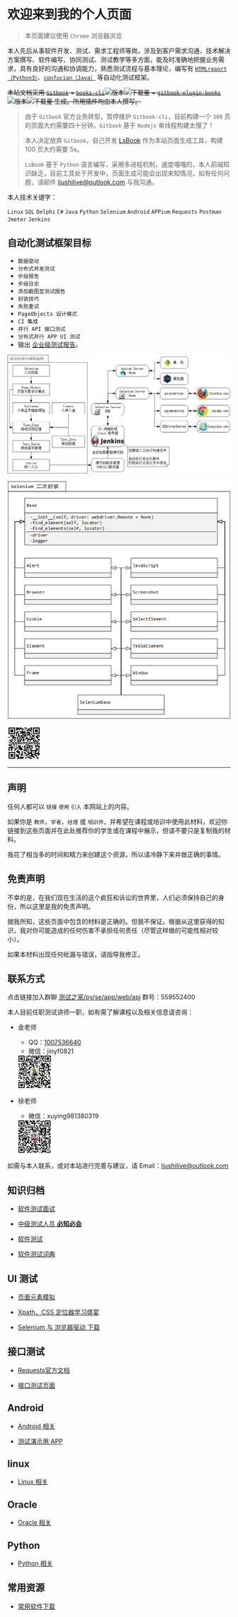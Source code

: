 <meta name="msvalidate.01" content="7FA42C97DEEE3F59D26D4DD8F874D2FA" />

# 欢迎来到我的个人页面

>本页面建议使用 `Chrome` 浏览器浏览

本人先后从事软件开发、测试、需求工程师等岗，涉及到客户需求沟通、技术解决方案撰写、软件编写、协同测试、测试教学等多方面，能及时准确地把握业务需求，具有良好的沟通和协调能力，熟悉测试流程与基本理论，编写有 [`HTMLreport（Python3）`](https://pypi.org/project/HTMLReport/)、[`confucian（Java）`](https://github.com/liushilive/confucian) 等自动化测试框架。

~~本站文档采用 [`Gitbook`](https://www.gitbook.com/) + [`books-cli`](https://www.npmjs.com/package/books-cli)![版本](https://img.shields.io/npm/v/books-cli.svg)![下载量](https://img.shields.io/npm/dt/books-cli.svg) + [`gitbook-plugin-books`](https://www.npmjs.com/package/gitbook-plugin-books)![版本](https://img.shields.io/npm/v/gitbook-plugin-books.svg)![下载量](https://img.shields.io/npm/dt/gitbook-plugin-books.svg) 生成。所用插件均由本人撰写。~~

>由于 `Gitbook` 官方业务转型，暂停维护 `Gitbook-cli`，目前构建一个 `100` 页的页面大约需要四十分钟。`Gitbook` 基于 `Nodejs` 单线程构建太慢了！
>
>本人决定放弃 `Gitbook`，自己开发 [LsBook](https://github.com/liushilive/LsBook/) 作为本站页面生成工具，构建 100 页大约需要 5s。
>
>`LsBook` 基于 `Python` 语言编写，采用多进程机制，速度嘎嘎的，本人前端知识缺乏，目前工具处于开发中，页面生成可能会出现未知情况，如有任何问题，请邮件 <liushilive@outlook.com> 与我沟通。

本人技术关键字：

`Linux` `SQL` `Delphi` `C#` `Java` `Python` `Selenium` `Android` `APPium` `Requests` `Postman` `Jmeter` `Jenkins`

<!-- 我能帮助你完成以下目标：

* 编程语言：`Python`
* `Web UI` 自动化测试
* `API 接口` 自动化测试
* `移动端 UI` 自动化测试 -->

## 自动化测试框架目标

* `数据驱动`
* `分布式并发测试`
* `步级报告`
* `步级日志`
* `添加截图至测试报告`
* `封装技巧`
* `失败重试`
* `PageObjects 设计模式`
* `CI 集成`
* `并行 API 接口测试`
* `分布式并行 APP UI 测试`
* 输出 [企业级测试报告](report/report)。

![自动化项目架构](自动化项目架构.png)

![Selenium封装](Selenium封装.png)

<img src="二维码.png" height="75px" />

----

## 声明

任何人都可以 `链接` `使用` `引入` 本网站上的内容。

如果你是 `教师`，`学者`，`经理` 或 `培训师`，并希望在课程或培训中使用此材料，欢迎你链接到这些页面并在此处推荐你的学生或在课程中展示，但请不要只是复制我的材料。

我花了相当多的时间和精力来创建这个资源，所以请冷静下来并做正确的事情。

## 免责声明

不幸的是，在我们现在生活的这个疯狂和诉讼的世界里，人们必须保持自己的身份，所以这里是我的免责声明。

据我所知，这些页面中包含的材料是正确的。但我不保证。根据从这里获得的知识，我对你可能造成的任何伤害不承担任何责任（尽管这样做的可能性相对较小）。

如果本材料出现任何纰漏与错误，请指导我修正。

## 联系方式

点击链接加入群聊 [测试之家/py/se/app/web/api](https://jq.qq.com/?_wv=1027&k=5ieJ4c8) 群号：559552400

本人目前任职测试讲师一职，如有需了解课程以及相关信息请咨询：

* 金老师
  * QQ：[1007536640](http://wpa.qq.com/msgrd?v=3&amp;uin=1007536640&amp;site=qq&amp;menu=yes)
  * 微信：jinyf0821

  <img src="jinyufang_wx.png" height="75px" />
* 徐老师
  * 微信：xuying981380319

  <img src="xuying_wx.png" height="75px" />

如需与本人联系，或对本站进行完善与建议，请 Email：<liushilive@outlook.com>

<!-- >请勿使用 163 邮箱来信，163 邮箱容易被纳入**垃圾邮件**中！！！ -->

## 知识归档

* [软件测试面试](github_exercise_interview)

* [中级测试人员 **必知必会**](github_exercise_rjpcs_ex)

* [软件测试](github_testing)

* [软件测试词典](github_software_testing_dictionary)

## UI 测试

* [页面元素模拟](html_example)

* [Xpath、CSS 定位器学习盛宴](css_xpath)

* [Selenium 与 浏览器驱动 下载](github_selenium_drivers)

## 接口测试

* [Requests官方文档](http://cn.python-requests.org/zh_CN/latest/)

* [接口测试页面](http://httpbin.org/)

## Android

* [Android 相关](github_exercise_android)

<!-- * [ADB 命令](android/ADB) -->

<!-- * [ADB 命令官方文档](https://developer.android.com/studio/command-line/adb?hl=zh-CN) -->

<!-- * [Monkey 官方文档](https://developer.android.com/studio/test/monkey) -->

<!-- * [logcat 命令行工具 官方文档](https://developer.android.com/studio/command-line/logcat?hl=zh-CN) -->

* [测试演示用 APP](https://github.com/liushilive/liushilive.github.io/releases/)

<!-- * [官方微信小程序DEMO](https://developers.weixin.qq.com/miniprogram/dev/demo.html) -->

<!-- * ![微信扫我打开调试](微信调试二维码.png) -->

## linux

* [Linux 相关](github_exercise_linux)

## Oracle

* [Oracle 相关](github_exercise_oracle)

## Python

* [Python 相关](github_exercise_python)

## 常用资源

* [常用软件下载](Software-Downloads)

<!-- ## 创作不易，欢迎打赏 -->

<!-- <img src="微信。png" style="max-width: 45%;"> <img src="支付宝。jpg" style="max-width: 45%;"> -->

<script async src="//busuanzi.ibruce.info/busuanzi/2.3/busuanzi.pure.mini.js"></script>

<span id="busuanzi_container_site_uv" style='display:none'>
本站总访问量 <span id="busuanzi_value_site_pv"></span> 次<br/>
本站访客数 <span id="busuanzi_value_site_uv"></span> 人次
</span>

<script>
var _hmt = _hmt || [];

window.onload = function() {
    setTimeout(function() {
        // XHR to request a JS and a CSS
        var xhr = new XMLHttpRequest();
        xhr.open('GET', '/asserts/lsbook/images/favicon.ico');
        xhr.send('');
        xhr = new XMLHttpRequest();
        xhr.open('GET', '/asserts/lsbook/lsbook.min.js');
        xhr.send('');
        xhr = new XMLHttpRequest();
        xhr.open('GET', '/asserts/lsbook/jquery-3.3.1.min.js');
        xhr.send('');
        xhr = new XMLHttpRequest();
        xhr.open('GET', '/asserts/lsbook/jquery.mark.js');
        xhr.send('');
        xhr = new XMLHttpRequest();
        xhr.open('GET', '/asserts/lsbook/prismjs/prism.js');
        xhr.send('');
        xhr = new XMLHttpRequest();
        xhr.open('GET', '/asserts/lsbook/prismjs/clipboard.min.js');
        xhr.send('');
        xhr = new XMLHttpRequest();
        xhr.open('GET', '/asserts/lsbook/mermaid/mermaid.min.js');
        xhr.send('');
        xhr = new XMLHttpRequest();
        xhr.open('GET', '/asserts/lsbook/lightbox/css/lightbox.min.css');
        xhr.send('');
        xhr = new XMLHttpRequest();
        xhr.open('GET', '/asserts/lsbook/lightbox/js/lightbox.min.js');
        xhr.send('');
        xhr = new XMLHttpRequest();
        xhr.open('GET', '/asserts/lsbook/lightbox/js/lightbox-plus-jquery.min.js');
        xhr.send('');
        xhr = new XMLHttpRequest();
        xhr.open('GET', '/asserts/lsbook/lightbox/images/prev.png');
        xhr.send('');
        xhr = new XMLHttpRequest();
        xhr.open('GET', '/asserts/lsbook/lightbox/images/next.png');
        xhr.send('');
        xhr = new XMLHttpRequest();
        xhr.open('GET', '/asserts/lsbook/lightbox/images/loading.gif');
        xhr.send('');
        xhr = new XMLHttpRequest();
        xhr.open('GET', '/asserts/lsbook/lightbox/images/close.png');
        xhr.send('');
        xhr = new XMLHttpRequest();
        xhr.open('GET', '/asserts/lsbook/less/website.css');
        xhr.send('');
        xhr = new XMLHttpRequest();
        xhr.open('GET', '/asserts/lsbook/katex/katex.min.css');
        xhr.send('');
        xhr = new XMLHttpRequest();
        xhr.open('GET', '/asserts/lsbook/jquery_mar/jquery.mark.js');
        xhr.send('');
        xhr = new XMLHttpRequest();
        xhr.open('GET', '/asserts/lsbook/less/font-awesome/fonts/fontawesome-webfont.woff2');
        xhr.send('');

        var hm = document.createElement("script");

        hm.src = "https://hm.baidu.com/hm.js?921ac157b25b6c9fd562a97abf2806a7";
        var s = document.getElementsByTagName("script")[0];
        s.parentNode.insertBefore(hm, s);
    }, 1000);
};
</script>
